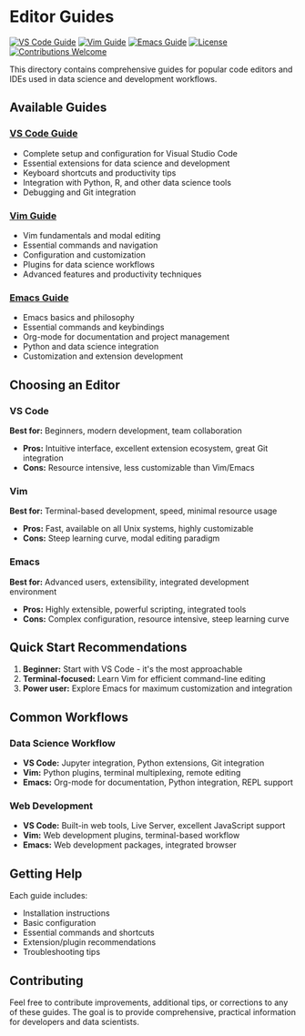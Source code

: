# Editor Guides

[![VS Code Guide](https://img.shields.io/badge/VS%20Code-Guide-blue?style=for-the-badge&logo=visualstudiocode)](./vscode-guide.md)
[![Vim Guide](https://img.shields.io/badge/Vim-Guide-green?style=for-the-badge&logo=vim)](./vim-guide.md)
[![Emacs Guide](https://img.shields.io/badge/Emacs-Guide-purple?style=for-the-badge&logo=gnuemacs)](./emacs-guide.md)
[![License](https://img.shields.io/badge/License-MIT-yellow.svg?style=for-the-badge)](../LICENSE)
[![Contributions Welcome](https://img.shields.io/badge/Contributions-Welcome-brightgreen.svg?style=for-the-badge)](../README.md#contributing)

This directory contains comprehensive guides for popular code editors and IDEs used in data science and development workflows.

## Available Guides

### [VS Code Guide](./vscode-guide.md)
- Complete setup and configuration for Visual Studio Code
- Essential extensions for data science and development
- Keyboard shortcuts and productivity tips
- Integration with Python, R, and other data science tools
- Debugging and Git integration

### [Vim Guide](./vim-guide.md)
- Vim fundamentals and modal editing
- Essential commands and navigation
- Configuration and customization
- Plugins for data science workflows
- Advanced features and productivity techniques

### [Emacs Guide](./emacs-guide.md)
- Emacs basics and philosophy
- Essential commands and keybindings
- Org-mode for documentation and project management
- Python and data science integration
- Customization and extension development

## Choosing an Editor

### VS Code
**Best for:** Beginners, modern development, team collaboration
- **Pros:** Intuitive interface, excellent extension ecosystem, great Git integration
- **Cons:** Resource intensive, less customizable than Vim/Emacs

### Vim
**Best for:** Terminal-based development, speed, minimal resource usage
- **Pros:** Fast, available on all Unix systems, highly customizable
- **Cons:** Steep learning curve, modal editing paradigm

### Emacs
**Best for:** Advanced users, extensibility, integrated development environment
- **Pros:** Highly extensible, powerful scripting, integrated tools
- **Cons:** Complex configuration, resource intensive, steep learning curve

## Quick Start Recommendations

1. **Beginner:** Start with VS Code - it's the most approachable
2. **Terminal-focused:** Learn Vim for efficient command-line editing
3. **Power user:** Explore Emacs for maximum customization and integration

## Common Workflows

### Data Science Workflow
- **VS Code:** Jupyter integration, Python extensions, Git integration
- **Vim:** Python plugins, terminal multiplexing, remote editing
- **Emacs:** Org-mode for documentation, Python integration, REPL support

### Web Development
- **VS Code:** Built-in web tools, Live Server, excellent JavaScript support
- **Vim:** Web development plugins, terminal-based workflow
- **Emacs:** Web development packages, integrated browser

## Getting Help

Each guide includes:
- Installation instructions
- Basic configuration
- Essential commands and shortcuts
- Extension/plugin recommendations
- Troubleshooting tips

## Contributing

Feel free to contribute improvements, additional tips, or corrections to any of these guides. The goal is to provide comprehensive, practical information for developers and data scientists. 